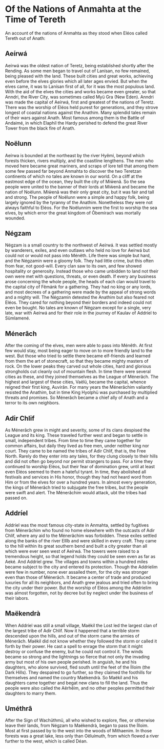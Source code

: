 # Of the Nations of Anmahta at the Time of Tereth

An account of the nations of Anmahta as they stood when Eléos called Tereth out of Anath:

## Aeírwá

Aeírwá was the oldest nation of Teretz, being established shortly after the Rending. As some men began to travel out of Lanísan, no few remained, being pleased with the land. These built cities and great works, achieving even before the elves glories which all later ages envied. But when the elves came, it was to Lanísan first of all, for it was the most populous land. With the aid of the elves the cities and works became even greater, so that Anndri, the River City, was sometimes called Myü Gra (New Eden). Anndri was made the capital of Aeírwá, first and greatest of the nations of Teretz. There was the worship of Eléos held purest for generations, and they strove longest of coastal nations against the Anathim. Many splendid tales remain of their wars against Anath. Most famous among them is the Battle of Andaimé, in which Elaphíl the Hardy perished to defend the great River Tower from the black fire of Anath.

## Noëlunn

Aeírwa is bounded at the northeast by the river Hyêmi, beyond which forests thicken, rivers multiply, and the coastline lengthens. The men who moved here became great mariners, and scraps of lore tell that among them some few passed far beyond Anmahta to discover the two Teretzan continents of which no tales are known in our world. On a cliff at the eastmost edge of the ocean, they built the city of Miẅenâ. So the sea people were united to the banner of their lords at Miẅenâ and became the nation of Noëlunn. Miẅenâ was their only great city, but it was fair and tall and strong. The people of Noëlunn were a simple and happy folk, being largely ignored by the tyranny of the Anathim. Nonetheless they were not always faithful to Eléos. For the Noëlunnim were the first to worship the sea elves, by which error the great kingdom of Ôbemírach was mortally wounded.

## Négzam

Négzam is a small country to the northwest of Aeírwá. It was settled mostly by wanderers, exiles, and even outlaws who held no love for Aeírwá but could not or would not pass into Ménêth. Life there was simple but hard, and the Négzamin were a gloomy folk. They had little crime, but this often from fear, not good-will. Every clan saw to its own, and few showed hospitality or generosity. Instead those who came unbidden to land not their own were met with questions, threats, or even death. If every any business arose concerning the whole people, the heads of each clan would travel to the capital city of Fêmánk for a gathering. They had no king or any lords, and most decrees of a gathering were made by the appeal of strong words and a mighty will. The Négzamin detested the Anathim but also feared not Eléos. They cared for nothing beyond their borders and indeed could not even be bought. No tales are known of Négzam except for a single, very late, war with Aeírwá and for their role in the journey of Kaulav of Addríel to Sümlamené.

## Ménerâch

After the coming of the elves, men were able to pass into Ménêth. At first few would stay, most being eager to move on to more friendly land to the west. But those who tried to settle there became elf-friends and learned from them the art of stonecraft, so that they became mighty masters of rock. On the lower peaks they carved out whole cities, hard and glorious strongholds cut cleanly out of mountain flesh. In time there were several cities as these, and they joined themselves as the League of Ménerâch. The highest and largest of these cities, Vaëlü, became the capital, whence reigned their first king, Auvirân. For many years the Ménerâchim valiantly resisted the Anathim, but in time King Hyolphü was purchased by multiplied threats and promises. So Ménerâch became a chief ally of Anath and a terror to its own neighbors.

## Adir Chlif 

As Ménerâch grew in might and severity, some of its clans despised the League and its king. These traveled further west and began to settle in small, independent tribes. From time to time they came together for common affairs, but daily they lived as free men, under neither king nor court. They came to be named the tribes of Adir Chlif, that is, the Free North. Rarely do they enter into any tales, for they clung closely to their hills and did not often go beyond nor permit strangers to pass. For a time they continued to worship Eléos, but their fear of domination grew, until at least even Eléos seemed to them a hateful tyrant. In time, they abolished all festivals and services in His honor, though they had not heard word from Him or from the elves for over a hundred years. In almost every generation, the kings of Ménerâch tried to subjugate the free tribes, but the people were swift and alert. The Ménerâchim would attack, ubt the tribes had passed on.

## Addríel

Addríel was the most famous city-state in Anmahta, settled by fugitives from Ménerâchim who found no home elsewhere with the outcasts of Adir Chlif, where any aid to the Ménerâchim was forbidden. These exiles settled along the banks of the river Ellîb and were skilled in every craft. They came to the hill within its great southern bend and built a city greater than all which were ever seen west of Aeírwá. The towers were raised to a tremendous height, so that legend holds they could be seen even as far as Aeké. And Addríel grew. The villages and towns within a hundred miles became subject to the city and entered its protection. Though the Addríelim were few in number, none ever assailed them, for the city was stronger even than those of Ménerâch. It became a center of trade and produced luxuries for all its neighbors, and Anath grew jealous and tried often to bring the city under their power. But the worship of Eléos among the Addríelim was almost forgotten, not by decree but by neglect under the business of their labors.

## Maëkendrà

When Addríel was still a small village, Maëkil the Lost led the largest clan of the largest tribe of Adir Chlif. Now it happened that a terrible storm descended upon the hills, and out of the storm came the armies of Ménerâch. Maëkil did not know whether they followed the storm or called it forth by their power. He cast a spell to enrage the storm that it might destroy or confuse the enemy, but he could not control it. The winds became so strong and the lightnings so fierce that not only the invading army but most of his own people perished. In anguish, he and his daughters, who alone survived, fled south until the feet of the Ílloim (the Dark Hills). They despaired to go further, so they claimed the foothills for themselves and named the country Maëkendrà. So Maëkil and his daughters came together and begat new clans to fill the land. Thus the people were also called the Aërhêim, and no other peoples permitted their daughters to marry them.

## Uméthrâ

After the Sign of Wachüthmü, all who wished to explore, flee, or otherwise leave their lands, from Négzam to Maëkendrà, began to pass the Ílloim. Most at first passed by to the west into the woods of Míthaenim. In those forests was a great lake, less only than Oëluímuth, from which flowed a river further to the west, which is called Déan. 
